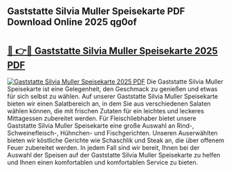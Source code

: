## Gaststatte Silvia Muller Speisekarte PDF Download Online 2025 qg0of

# <h2><a href="http://gccvkw.nevu.top/?p=Gaststatte+Silvia+Muller+Speisekarte">🔗 👉🔴 Gaststatte Silvia Muller Speisekarte 2025 PDF</a></h2>

[![Gaststatte Silvia Muller Speisekarte 2025 PDF](https://i.imgur.com/dBaPXMq.png)](http://gccvkw.nevu.top/?p=Gaststatte+Silvia+Muller+Speisekarte)
Die Gaststatte Silvia Muller Speisekarte ist eine Gelegenheit, den Geschmack zu genießen und etwas für sich selbst zu wählen. Auf unserer Gaststatte Silvia Muller Speisekarte bieten wir einen Salatbereich an, in dem Sie aus verschiedenen Salaten wählen können, die mit frischen Zutaten für ein leichtes und leckeres Mittagessen zubereitet werden. Für Fleischliebhaber bietet unsere Gaststatte Silvia Muller Speisekarte eine große Auswahl an Rind-, Schweinefleisch-, Hühnchen- und Fischgerichten. Unseren Auserwählten bieten wir köstliche Gerichte wie Schaschlik und Steak an, die über offenem Feuer zubereitet werden. In jedem Fall sind wir bereit, Ihnen bei der Auswahl der Speisen auf der Gaststatte Silvia Muller Speisekarte zu helfen und Ihnen einen komfortablen und komfortablen Service zu bieten.
